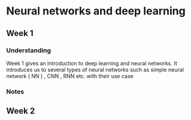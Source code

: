 # Neural networks and deep learning

## Week 1 

### Understanding 
Week 1 gives an introduction to deep learning and neural networks.
It introduces us to several types of neural networks such as simple neural network ( NN ) , CNN , RNN etc. with their use case 

### Notes 



## Week 2

